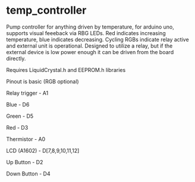 # temp_controller

Pump controller for anything driven by temperature, for arduino uno, supports visual feeeback via RBG LEDs.  Red indicates increasing temperature, blue indicates decreasing.  Cycling RGBs indicate relay active and external unit is operational.  Designed to utilize a relay, but if the external device is low power enough it can be driven from the board directly.

Requires LiquidCrystal.h and EEPROM.h libraries

Pinout is basic (RGB optional)

Relay trigger - A1

Blue - D6

Green - D5

Red - D3

Thermistor - A0

LCD (A1602) - D[7,8,9,10,11,12]

Up Button - D2

Down Button - D4
